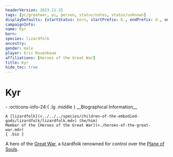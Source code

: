 ```yaml
---
headerVersion: 2023.11.25
tags: [pc/greatwar, pc, person, status/notes, status/unknown]
displayDefaults: {startStatus: born, startPrefix: b., endPrefix: d., endStatus: died}
campaignInfo:
name: Kyr
born:
species: lizardfolk
ancestry:
gender: male
player: Eric Rosenbaum
affiliations: [Heroes of the Great War]
title: Kyr
hide_toc: true
---
```


# Kyr
<div class="grid cards ext-narrow-margin ext-one-column" markdown>
- :octicons-info-24:{ .lg .middle } __Biographical Information__

    A [lizardfolk](<../../../species/children-of-the-embodied-gods/lizardfolk/lizardfolk.md>) (he/him)  
    Member of the [Heroes of the Great War](<./heroes-of-the-great-war.md>)  
    { .bio }

</div>


A hero of the [Great War](<../../../events/1500s/great-war.md>), a lizardfolk renowned for control over the [Plane of Souls](<../../../cosmology/multiverse/spiritual-realms/plane-of-souls.md>).

